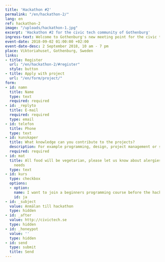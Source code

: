 ```yaml
---
title: 'Hackathon #2'
permalink: "/en/hackathon-2/"
lang: en
ref: hackathon-2
image: "/uploads/hackathon-1.jpg"
excerpt: 'Hackathon #2 for the civic tech community of Gothenburg'
ingress-text: Welcome to Gothenburg's new meeting point for the civic tech community!
event-date: 2018-09-02 01:00:00 +02:00
event-date-desc: 2 September 2018, 10 am - 7 pm
place: Viktoriahuset, Gothenburg, Sweden
links:
- title: Register
  url: "/en/hackathon-2/#register"
  style: button
- title: Apply with project
  url: "/en/form/project/"
form:
- id: namn
  title: Name
  type: text
  required: required
- id: _replyto
  title: E-mail
  required: required
  type: email
- id: telefon
  title: Phone
  type: text
- id: kunskaper
  title: What knowledge can you contribute to the projects?
  description: For example programming, design, project management or something else?
  required: required
- id: mat
  title: All food will be vegetarian, please let us know about alergies or other specific
    needs
  type: text
- id: kurs
  type: checkbox
  options:
  - option: 
    name: I want to join a beginners programming course before the hackathon
    id: ja
- id: _subject
  value: Anmälan till hackathon
  type: hidden
- id: _after
  value: http://civictech.se
  type: hidden
- id: _honeypot
  value: ''
  type: hidden
- id: send
  type: submit
  title: Send
---
```


